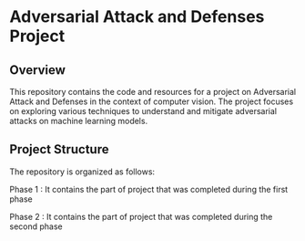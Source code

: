 # Adversarial Attack and Defenses Project

## Overview
This repository contains the code and resources for a project on Adversarial Attack and Defenses in the context of computer vision. The project focuses on exploring various techniques to understand and mitigate adversarial attacks on machine learning models.

## Project Structure
The repository is organized as follows:

Phase 1 : It contains the part of project that was completed during the first phase

Phase 2 : It contains the part of project that was completed during the second phase
